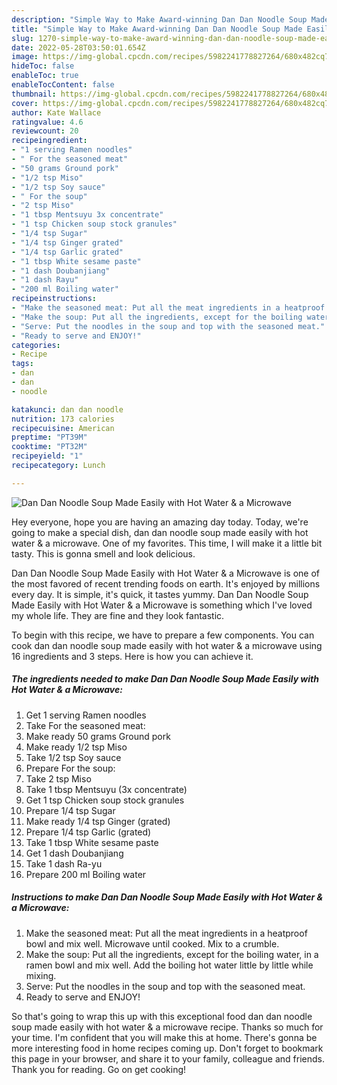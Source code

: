 ```yaml
---
description: "Simple Way to Make Award-winning Dan Dan Noodle Soup Made Easily with Hot Water &amp;amp; a Microwave"
title: "Simple Way to Make Award-winning Dan Dan Noodle Soup Made Easily with Hot Water &amp;amp; a Microwave"
slug: 1270-simple-way-to-make-award-winning-dan-dan-noodle-soup-made-easily-with-hot-water-and-amp-a-microwave
date: 2022-05-28T03:50:01.654Z
image: https://img-global.cpcdn.com/recipes/5982241778827264/680x482cq70/dan-dan-noodle-soup-made-easily-with-hot-water-a-microwave-recipe-main-photo.jpg
hideToc: false
enableToc: true
enableTocContent: false
thumbnail: https://img-global.cpcdn.com/recipes/5982241778827264/680x482cq70/dan-dan-noodle-soup-made-easily-with-hot-water-a-microwave-recipe-main-photo.jpg
cover: https://img-global.cpcdn.com/recipes/5982241778827264/680x482cq70/dan-dan-noodle-soup-made-easily-with-hot-water-a-microwave-recipe-main-photo.jpg
author: Kate Wallace
ratingvalue: 4.6
reviewcount: 20
recipeingredient:
- "1 serving Ramen noodles"
- " For the seasoned meat"
- "50 grams Ground pork"
- "1/2 tsp Miso"
- "1/2 tsp Soy sauce"
- " For the soup"
- "2 tsp Miso"
- "1 tbsp Mentsuyu 3x concentrate"
- "1 tsp Chicken soup stock granules"
- "1/4 tsp Sugar"
- "1/4 tsp Ginger grated"
- "1/4 tsp Garlic grated"
- "1 tbsp White sesame paste"
- "1 dash Doubanjiang"
- "1 dash Rayu"
- "200 ml Boiling water"
recipeinstructions:
- "Make the seasoned meat: Put all the meat ingredients in a heatproof bowl and mix well. Microwave until cooked. Mix to a crumble."
- "Make the soup: Put all the ingredients, except for the boiling water, in a ramen bowl and mix well. Add the boiling hot water little by little while mixing."
- "Serve: Put the noodles in the soup and top with the seasoned meat."
- "Ready to serve and ENJOY!"
categories:
- Recipe
tags:
- dan
- dan
- noodle

katakunci: dan dan noodle 
nutrition: 173 calories
recipecuisine: American
preptime: "PT39M"
cooktime: "PT32M"
recipeyield: "1"
recipecategory: Lunch

---
```



![Dan Dan Noodle Soup Made Easily with Hot Water &amp; a Microwave](https://img-global.cpcdn.com/recipes/5982241778827264/680x482cq70/dan-dan-noodle-soup-made-easily-with-hot-water-a-microwave-recipe-main-photo.jpg)

Hey everyone, hope you are having an amazing day today. Today, we're going to make a special dish, dan dan noodle soup made easily with hot water &amp; a microwave. One of my favorites. This time, I will make it a little bit tasty. This is gonna smell and look delicious.



Dan Dan Noodle Soup Made Easily with Hot Water &amp; a Microwave is one of the most favored of recent trending foods on earth. It's enjoyed by millions every day. It is simple, it's quick, it tastes yummy. Dan Dan Noodle Soup Made Easily with Hot Water &amp; a Microwave is something which I've loved my whole life. They are fine and they look fantastic.


To begin with this recipe, we have to prepare a few components. You can cook dan dan noodle soup made easily with hot water &amp; a microwave using 16 ingredients and 3 steps. Here is how you can achieve it.

<!--inarticleads1-->

##### The ingredients needed to make Dan Dan Noodle Soup Made Easily with Hot Water &amp; a Microwave:

1. Get 1 serving Ramen noodles
1. Take  For the seasoned meat:
1. Make ready 50 grams Ground pork
1. Make ready 1/2 tsp Miso
1. Take 1/2 tsp Soy sauce
1. Prepare  For the soup:
1. Take 2 tsp Miso
1. Take 1 tbsp Mentsuyu (3x concentrate)
1. Get 1 tsp Chicken soup stock granules
1. Prepare 1/4 tsp Sugar
1. Make ready 1/4 tsp Ginger (grated)
1. Prepare 1/4 tsp Garlic (grated)
1. Take 1 tbsp White sesame paste
1. Get 1 dash Doubanjiang
1. Take 1 dash Ra-yu
1. Prepare 200 ml Boiling water




<!--inarticleads2-->

##### Instructions to make Dan Dan Noodle Soup Made Easily with Hot Water &amp; a Microwave:

1. Make the seasoned meat: Put all the meat ingredients in a heatproof bowl and mix well. Microwave until cooked. Mix to a crumble.
1. Make the soup: Put all the ingredients, except for the boiling water, in a ramen bowl and mix well. Add the boiling hot water little by little while mixing.
1. Serve: Put the noodles in the soup and top with the seasoned meat.
1. Ready to serve and ENJOY!



So that's going to wrap this up with this exceptional food dan dan noodle soup made easily with hot water &amp; a microwave recipe. Thanks so much for your time. I'm confident that you will make this at home. There's gonna be more interesting food in home recipes coming up. Don't forget to bookmark this page in your browser, and share it to your family, colleague and friends. Thank you for reading. Go on get cooking!
